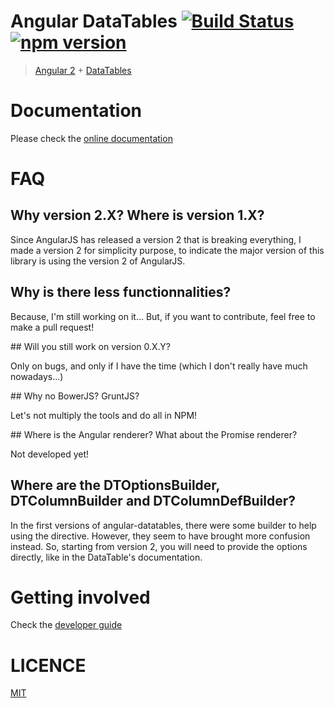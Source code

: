# Angular DataTables [![Build Status](https://travis-ci.org/l-lin/angular-datatables.png?branch=angular2)](https://travis-ci.org/l-lin/angular-datatables) [![npm version](https://badge.fury.io/js/angular-datatables.svg)](https://badge.fury.io/js/angular-datatables)

> [Angular 2](https://angular.io/) + [DataTables](https://datatables.net/)

# Documentation

Please check the [online documentation](http://l-lin.github.io/angular-datatables/)

# FAQ
## Why version 2.X? Where is version 1.X?

Since AngularJS has released a version 2 that is breaking everything, I made a version 2 for simplicity purpose, to indicate the major version of this library is using the version 2 of AngularJS. 

## Why is there less functionnalities?

Because, I'm still working on it... But, if you want to contribute, feel free to make a pull request!

## Will you still work on version 0.X.Y?

Only on bugs, and only if I have the time (which I don't really have much nowadays...)

## Why no BowerJS? GruntJS?

Let's not multiply the tools and do all in NPM! 

## Where is the Angular renderer? What about the Promise renderer?

Not developed yet!

## Where are the DTOptionsBuilder, DTColumnBuilder and DTColumnDefBuilder?

In the first versions of angular-datatables, there were some builder to help using the directive.
However, they seem to have brought more confusion instead. So, starting from version 2, you will need to provide the options directly, like in the DataTable's documentation.

# Getting involved

Check the [developer guide](DEVELOPER.md)

# LICENCE

[MIT](LICENCE)
